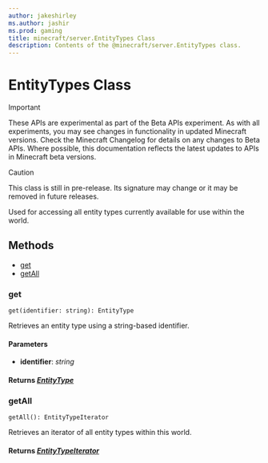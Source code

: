 ```yaml
---
author: jakeshirley
ms.author: jashir
ms.prod: gaming
title: minecraft/server.EntityTypes Class
description: Contents of the @minecraft/server.EntityTypes class.
---
```

# EntityTypes Class
>[!IMPORTANT]
>These APIs are experimental as part of the Beta APIs experiment. As with all experiments, you may see changes in functionality in updated Minecraft versions. Check the Minecraft Changelog for details on any changes to Beta APIs. Where possible, this documentation reflects the latest updates to APIs in Minecraft beta versions.

> [!CAUTION]
> This class is still in pre-release.  Its signature may change or it may be removed in future releases.

Used for accessing all entity types currently available for use within the world.

## Methods
- [get](#get)
- [getAll](#getall)

### **get**
`
get(identifier: string): EntityType
`

Retrieves an entity type using a string-based identifier.

#### **Parameters**
- **identifier**: *string*

#### **Returns** [*EntityType*](EntityType.md)

### **getAll**
`
getAll(): EntityTypeIterator
`

Retrieves an iterator of all entity types within this world.

#### **Returns** [*EntityTypeIterator*](EntityTypeIterator.md)


